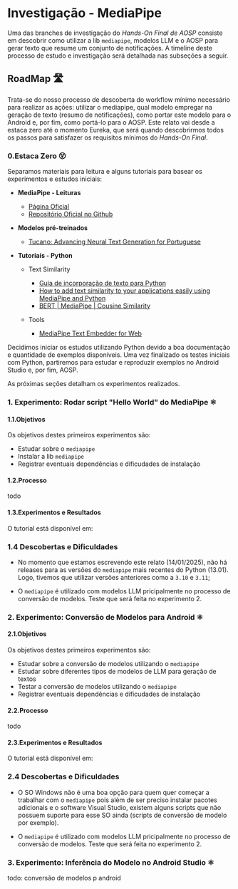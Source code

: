 # Investigação - MediaPipe 

Uma das branches de investigação do *Hands-On Final de AOSP* consiste em descobrir como utilizar a lib `mediapipe`, modelos LLM e o AOSP para gerar texto que resume um conjunto de notificações. A timeline deste processo de estudo e investigação será detalhada nas subseções a seguir. 


## RoadMap 🛣️

Trata-se do nosso processo de descoberta do workflow mínimo necessário para realizar as ações: utilizar o mediapipe, qual modelo empregar na geração de texto (resumo de notificações), como portar este modelo para o Android e, por fim, como portá-lo para o AOSP. Este relato vai desde a estaca zero até o momento Eureka, que será quando descobrirmos todos os passos para satisfazer os requisitos mínimos do *Hands-On Final*.


### 0.Estaca Zero 😵

Separamos materiais para leitura e alguns tutoriais para basear os experimentos e estudos iniciais:

- **MediaPipe - Leituras**

	- [Página Oficial](https://ai.google.dev/edge/mediapipe/solutions/guide?hl=pt-br)
	- [Repositório Oficial no Github](https://github.com/google-ai-edge/mediapipe)


- **Modelos pré-treinados** 

	- [Tucano: Advancing Neural Text Generation for Portuguese](https://nkluge-correa.github.io/Tucano/)

- **Tutoriais - Python**
	- Text Similarity
		- [Guia de incorporação de texto para Python](https://ai.google.dev/edge/mediapipe/solutions/text/text_embedder/python?hl=pt-br)
		- [How to add text similarity to your applications easily using MediaPipe and Python](https://medium.com/google-developer-experts/how-to-add-text-similarity-to-your-applications-easily-using-mediapipe-and-python-6d309edeed21)
		- [BERT |  MediaPipe | Cousine Similarity](https://dev.to/sajjadrahman56/a-beginners-guide-to-text-embedding-using-bert-with-mediapipe-1j1h)

	- Tools
		- [MediaPipe Text Embedder for Web](https://codepen.io/mediapipe-preview/pen/XWBVZmE)


Decidimos iniciar os estudos utilizando Python devido a boa documentação e quantidade de exemplos disponíveis. Uma vez finalizado os testes iniciais com Python, partiremos para estudar e reproduzir exemplos no Android Studio e, por fim, AOSP.

As próximas seções detalham os experimentos realizados.

### 1. Experimento: Rodar script "Hello World" do MediaPipe ⚛️

#### 1.1.Objetivos

Os objetivos destes primeiros experimentos são:

* Estudar sobre o `mediapipe`
* Instalar a lib `mediapipe`
* Registrar eventuais dependências e dificudades de instalação

#### 1.2.Processo

todo

#### 1.3.Experimentos e Resultados

O tutorial está disponível em: 

### 1.4 Descobertas e Dificuldades

- No momento que estamos escrevendo este relato (14/01/2025), não há releases para as versões do `mediapipe` mais recentes do Python (13.01). Logo, tivemos que utilizar versões anteriores como a `3.10` e `3.11`;

- O `mediapipe` é utilizado com modelos LLM pricipalmente no processo de conversão de modelos. Teste que será feita no experimento 2.

### 2. Experimento: Conversão de Modelos para Android ⚛️

#### 2.1.Objetivos

Os objetivos destes primeiros experimentos são:

* Estudar sobre a conversão de modelos utilizando o `mediapipe`
* Estudar sobre diferentes tipos de modelos de LLM para geração de textos
* Testar a conversão de modelos utilizando o `mediapipe`
* Registrar eventuais dependências e dificudades de instalação

#### 2.2.Processo

todo

#### 2.3.Experimentos e Resultados

O tutorial está disponível em: 

### 2.4 Descobertas e Dificuldades

- O SO Windows não é uma boa opção para quem quer começar a trabalhar com o `mediapipe` pois além de ser preciso instalar pacotes adicionais e o software Visual Studio, existem alguns scripts que não possuem suporte para esse SO ainda (scripts de conversão de modelo por exemplo).

- O `mediapipe` é utilizado com modelos LLM pricipalmente no processo de conversão de modelos. Teste que será feita no experimento 2.

### 3. Experimento: Inferência do Modelo no Android Studio ⚛️

todo: conversão de modelos p android